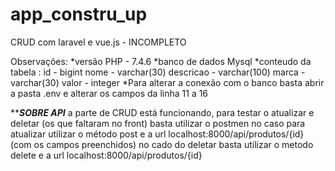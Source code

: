 # app_constru_up
CRUD com laravel e vue.js - INCOMPLETO

Observações: 
*versão PHP - 7.4.6
*banco de dados Mysql
*conteudo da tabela : id - bigint
                      nome - varchar(30)
                      descricao - varchar(100)
                      marca - varchar(30)
                      valor - integer
 *Para alterar a conexão com o banco basta abrir a pasta .env e alterar os campos da linha
 11 a 16
 
 *****SOBRE API***
 a parte de CRUD está funcionando, para testar o atualizar e deletar (os que faltaram no front) basta utilizar o postmen
 no caso para atualizar utilizar o método post e a url localhost:8000/api/produtos/{id} (com os campos preenchidos)
 no cado do deletar basta utilizar o metodo delete e a url localhost:8000/api/produtos/{id}

